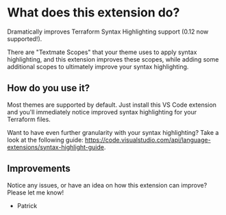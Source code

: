 # What does this extension do?

Dramatically improves Terraform Syntax Highlighting support (0.12 now supported!).

There are "Textmate Scopes" that your theme uses to apply syntax highlighting, and this extension improves these scopes, while adding some additional scopes to ultimately improve your syntax highlighting.

## How do you use it?

Most themes are supported by default. Just install this VS Code extension and you'll immediately notice improved syntax highlighting for your Terraform files.

Want to have even further granularity with your syntax highlighting? Take a look at the following guide: https://code.visualstudio.com/api/language-extensions/syntax-highlight-guide.

## Improvements

Notice any issues, or have an idea on how this extension can improve? Please let me know!

- Patrick